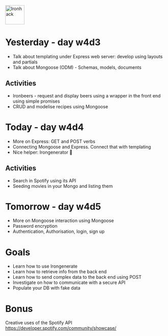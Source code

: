 <img src="https://raw.githubusercontent.com/webmad1019-1/w1d3-advanced-selectors-positioning-full-layout/master/img/ironhack.svg?sanitize=true" alt="Ironhack" width="60"/>

# Yesterday - day w4d3

- Talk about templating under Express web server: develop using layouts and partials
- Talk about Mongoose (ODM) - Schemas, models, documents

## Activities

- Ironbeers - request and display beers using a wrapper in the front end using simple promises
- CRUD and modelise recipes using Mongoose

# Today - day w4d4

- More on Express: GET and POST verbs
- Connecting Mongoose and Express. Connect that with templating
- Nice helper: Irongenerator 🍿

## Activities

- Search in Spotify using its API
- Seeding movies in your Mongo and listing them

# Tomorrow - day w4d5

- More on Mongoose interaction using Mongoose
- Password encryption
- Authentication, Authorisation, login, sign up

# Goals

- Learn how to use Irongenerate
- Learn how to retrieve info from the back end
- Learn how to send complex data to the back end using POST
- Investigate on how to communicate with a secure API
- Populate your DB with fake data

# Bonus

Creative uses of the Spotify API
https://developer.spotify.com/community/showcase/
